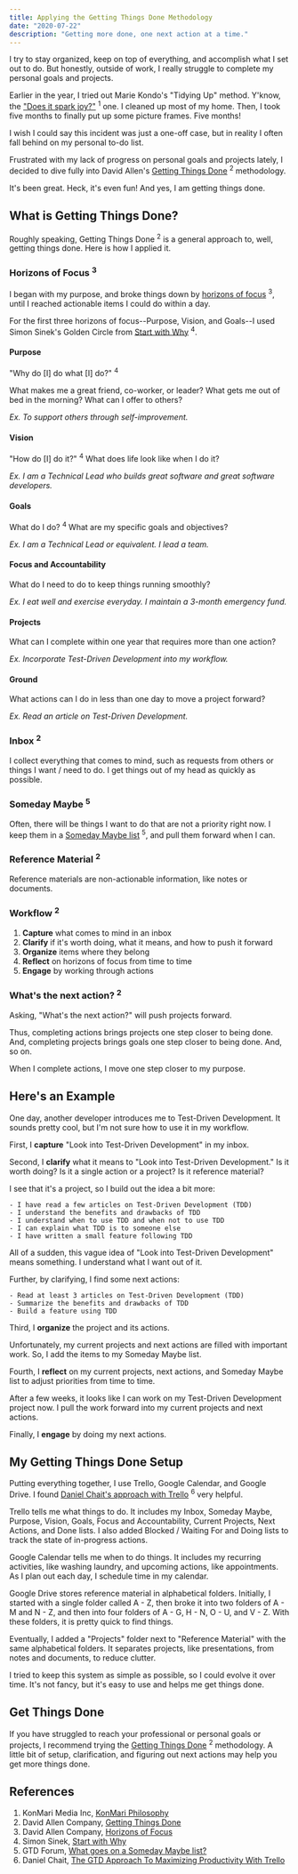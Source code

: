 ```yaml
---
title: Applying the Getting Things Done Methodology
date: "2020-07-22"
description: "Getting more done, one next action at a time."
---
```


I try to stay organized, keep on top of everything, and accomplish what I set out to do. But honestly, outside of work, I really struggle to complete my personal goals and projects.

Earlier in the year, I tried out Marie Kondo's "Tidying Up" method. Y'know, the ["Does it spark joy?"](https://konmari.com/category/konmari-philosophy/) <sup>1</sup> one. I cleaned up most of my home. Then, I took five months to finally put up some picture frames. Five months!

I wish I could say this incident was just a one-off case, but in reality I often fall behind on my personal to-do list.

Frustrated with my lack of progress on personal goals and projects lately, I decided to dive fully into David Allen's [Getting Things Done](https://gettingthingsdone.com/what-is-gtd/) <sup>2</sup> methodology.

It's been great. Heck, it's even fun! And yes, I am getting things done.

## What is Getting Things Done?

Roughly speaking, Getting Things Done <sup>2</sup> is a general approach to, well, getting things done. Here is how I applied it.

<h3>Horizons of Focus <sup>3</sup></h3>

I began with my purpose, and broke things down by [horizons of focus](https://gettingthingsdone.com/wp-content/uploads/2014/10/2016-Levels-of-Your-Work.pdf) <sup>3</sup>, until I reached actionable items I could do within a day.

For the first three horizons of focus--Purpose, Vision, and Goals--I used Simon Sinek's Golden Circle from [Start with Why](https://youtu.be/IPYeCltXpxw) <sup>4</sup>.

#### Purpose

"Why do [I] do what [I] do?" <sup>4</sup>

What makes me a great friend, co-worker, or leader? What gets me out of bed in the morning? What can I offer to others?

*Ex. To support others through self-improvement.*

#### Vision

"How do [I] do it?" <sup>4</sup> What does life look like when I do it?

*Ex. I am a Technical Lead who builds great software and great software developers.*

#### Goals

What do I do? <sup>4</sup> What are my specific goals and objectives?

*Ex. I am a Technical Lead or equivalent. I lead a team.*

#### Focus and Accountability

What do I need to do to keep things running smoothly?

*Ex. I eat well and exercise everyday. I maintain a 3-month emergency fund.*

#### Projects

What can I complete within one year that requires more than one action?

*Ex. Incorporate Test-Driven Development into my workflow.*

#### Ground

What actions can I do in less than one day to move a project forward?

*Ex. Read an article on Test-Driven Development.*

<h3>Inbox <sup>2</sup></h3>

I collect everything that comes to mind, such as requests from others or things I want / need to do. I get things out of my head as quickly as possible.

<h3>Someday Maybe <sup>5</sup></h3>

Often, there will be things I want to do that are not a priority right now. I keep them in a [Someday Maybe list](https://gettingthingsdone.com/2010/10/what-goes-on-a-someday-maybe-list/) <sup>5</sup>, and pull them forward when I can.

<h3>Reference Material <sup>2</sup></h3>
Reference materials are non-actionable information, like notes or documents.

<h3>Workflow <sup>2</sup></h3>

1. **Capture** what comes to mind in an inbox
2. **Clarify** if it's worth doing, what it means, and how to push it forward
3. **Organize** items where they belong
4. **Reflect** on horizons of focus from time to time
5. **Engage** by working through actions

<h3>What's the next action? <sup>2</sup></h3>

Asking, "What's the next action?" will push projects forward.

Thus, completing actions brings projects one step closer to being done. And, completing projects brings goals one step closer to being done. And, so on.

When I complete actions, I move one step closer to my purpose.

## Here's an Example

One day, another developer introduces me to Test-Driven Development. It sounds pretty cool, but I'm not sure how to use it in my workflow.

First, I **capture** "Look into Test-Driven Development" in my inbox.

Second, I **clarify** what it means to "Look into Test-Driven Development." Is it worth doing? Is it a single action or a project? Is it reference material?

I see that it's a project, so I build out the idea a bit more:

```
- I have read a few articles on Test-Driven Development (TDD)
- I understand the benefits and drawbacks of TDD
- I understand when to use TDD and when not to use TDD
- I can explain what TDD is to someone else
- I have written a small feature following TDD
```

All of a sudden, this vague idea of "Look into Test-Driven Development" means something. I understand what I want out of it.

Further, by clarifying, I find some next actions:

```
- Read at least 3 articles on Test-Driven Development (TDD)
- Summarize the benefits and drawbacks of TDD
- Build a feature using TDD
```

Third, I **organize** the project and its actions.

Unfortunately, my current projects and next actions are filled with important work. So, I add the items to my Someday Maybe list.

Fourth, I **reflect** on my current projects, next actions, and Someday Maybe list to adjust priorities from time to time.

After a few weeks, it looks like I can work on my Test-Driven Development project now. I pull the work forward into my current projects and next actions.

Finally, I **engage** by doing my next actions.

## My Getting Things Done Setup

Putting everything together, I use Trello, Google Calendar, and Google Drive. I found [Daniel Chait's approach with Trello](https://blog.trello.com/gtd-getting-things-done-maximizing-productivity-trello) <sup>6</sup> very helpful.

Trello tells me what things to do. It includes my Inbox, Someday Maybe, Purpose, Vision, Goals, Focus and Accountability, Current Projects, Next Actions, and Done lists. I also added Blocked / Waiting For and Doing lists to track the state of in-progress actions.

Google Calendar tells me when to do things. It includes my recurring activities, like washing laundry, and upcoming actions, like appointments. As I plan out each day, I schedule time in my calendar.

Google Drive stores reference material in alphabetical folders. Initially, I started with a single folder called A - Z, then broke it into two folders of A - M and N - Z, and then into four folders of A - G, H - N, O - U, and V - Z. With these folders, it is pretty quick to find things.

Eventually, I added a "Projects" folder next to "Reference Material" with the same alphabetical folders. It separates projects, like presentations, from notes and documents, to reduce clutter.

I tried to keep this system as simple as possible, so I could evolve it over time. It's not fancy, but it's easy to use and helps me get things done.

## Get Things Done

If you have struggled to reach your professional or personal goals or projects, I recommend trying the [Getting Things Done](https://gettingthingsdone.com/what-is-gtd/) <sup>2</sup> methodology. A little bit of setup, clarification, and figuring out next actions may help you get more things done.

## References

1. KonMari Media Inc, [KonMari Philosophy](https://konmari.com/category/konmari-philosophy/)
2. David Allen Company, [Getting Things Done](https://gettingthingsdone.com/what-is-gtd/)
3. David Allen Company, [Horizons of Focus](https://gettingthingsdone.com/what-is-gtd/)
4. Simon Sinek, [Start with Why](https://youtu.be/IPYeCltXpxw)
5. GTD Forum, [What goes on a Someday Maybe list?](https://gettingthingsdone.com/2010/10/what-goes-on-a-someday-maybe-list/)
6. Daniel Chait, [The GTD Approach To Maximizing Productivity With Trello](https://blog.trello.com/gtd-getting-things-done-maximizing-productivity-trello)
